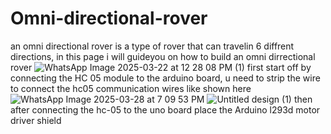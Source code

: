 # Omni-directional-rover
an omni directional rover is a type of rover that can travelin 6 diffrent directions, in this page i will guideyou on how to build an omni dirrectional rover
![WhatsApp Image 2025-03-22 at 12 28 08 PM (1)](https://github.com/user-attachments/assets/543fbec7-2225-4bb6-be8f-99816cea9c22)
first start off by connecting the HC 05 module to the arduino board, u need to strip the wire to connect the hc05 communication wires like shown here
![WhatsApp Image 2025-03-28 at 7 09 53 PM](https://github.com/user-attachments/assets/3f138d63-363f-4d7f-a7ef-449de5ccd3b7)
![Untitled design (1)](https://github.com/user-attachments/assets/bca0f4b4-dc9e-4277-b0b7-dd9ec477045e)
then after connecting the hc-05 to the uno board place the Arduino l293d motor driver shield





